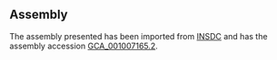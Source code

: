 
Assembly
--------

The assembly presented has been imported from 
[INSDC](http://www.insdc.org) and has the assembly accession
[GCA\_001007165.2](http://www.ebi.ac.uk/ena/data/view/GCA_001007165.2).

